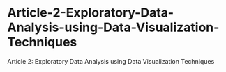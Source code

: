 # Article-2-Exploratory-Data-Analysis-using-Data-Visualization-Techniques
Article 2: Exploratory Data Analysis using Data Visualization Techniques
